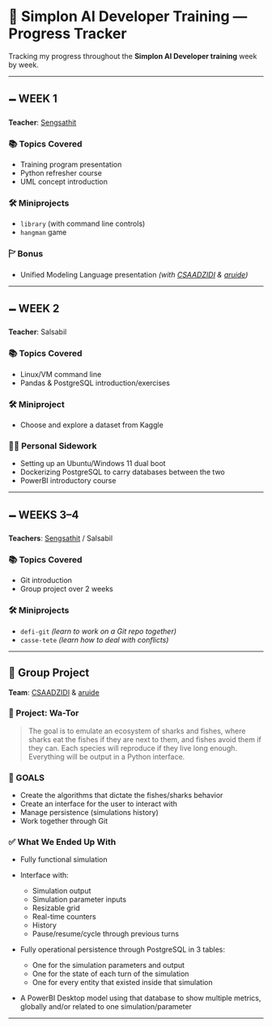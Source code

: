 # 🧠 Simplon AI Developer Training — Progress Tracker

Tracking my progress throughout the **Simplon AI Developer training** week by week.

---

## 🗕️ WEEK 1

**Teacher**: [Sengsathit](https://github.com/Sengsathit)

### 📚 Topics Covered

* Training program presentation
* Python refresher course
* UML concept introduction

### 🛠️ Miniprojects

* `library` (with command line controls)
* `hangman` game

### 🏱️ Bonus

* Unified Modeling Language presentation
  *(with [CSAADZIDI](https://github.com/CSAADZIDI) & [aruide](https://github.com/aruide))*

---

## 🗕 WEEK 2

**Teacher**: Salsabil

### 📚 Topics Covered

* Linux/VM command line
* Pandas & PostgreSQL introduction/exercises

### 🛠️ Miniproject

* Choose and explore a dataset from Kaggle

### 👨‍💻 Personal Sidework

* Setting up an Ubuntu/Windows 11 dual boot
* Dockerizing PostgreSQL to carry databases between the two
* PowerBI introductory course

---

## 🗕 WEEKS 3–4

**Teachers**: [Sengsathit](https://github.com/Sengsathit) / Salsabil

### 📚 Topics Covered

* Git introduction
* Group project over 2 weeks

### 🛠️ Miniprojects

* `defi-git` *(learn to work on a Git repo together)*
* `casse-tete` *(learn how to deal with conflicts)*

---

## 👥 Group Project

**Team**: [CSAADZIDI](https://github.com/CSAADZIDI) & [aruide](https://github.com/aruide)

### 🔬 Project: Wa-Tor

> The goal is to emulate an ecosystem of sharks and fishes, where sharks eat the fishes if they are next to them, and fishes avoid them if they can. Each species will reproduce if they live long enough. Everything will be output in a Python interface.

### 🌟 GOALS

* Create the algorithms that dictate the fishes/sharks behavior
* Create an interface for the user to interact with
* Manage persistence (simulations history)
* Work together through Git

### ✅ What We Ended Up With

* Fully functional simulation
* Interface with:

  * Simulation output
  * Simulation parameter inputs
  * Resizable grid
  * Real-time counters
  * History
  * Pause/resume/cycle through previous turns
* Fully operational persistence through PostgreSQL in 3 tables:

  * One for the simulation parameters and output
  * One for the state of each turn of the simulation
  * One for every entity that existed inside that simulation
* A PowerBI Desktop model using that database to show multiple metrics, globally and/or related to one simulation/parameter

---
